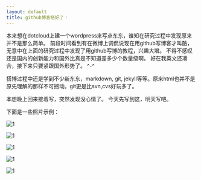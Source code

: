 ```yaml
---
layout: default
title: github博客搭好了！
---
```


本来想在dotcloud上建一个wordpress来写点东东，谁知在研究过程中发现原来并不是那么简单。
前段时间看到有在微博上调侃说现在用github写博客才叫酷，无意中在上面的研究过程中发现了用github写博的教程，兴趣大增。
不得不感叹还是国内的创新能力和国外比真是不知道差多少个数量级啊。
好在我英文还凑合，接下来只要紧跟国外形势了。 ^-^

搭博过程中还是学到不少新东东，markdown, git, jekyll等等。原来html也并不是原先理解的那样不可撼动。git更是比svn,cvs好玩多了。

本想晚上回来接着写，突然发现没心情了。
今天先写到这，明天写吧。

下面是一些照片示例：

![1](http://i.imgur.com/ojSRVl.jpg)
                                  
![1](http://i.imgur.com/1YVLrl.jpg)
                                  
![1](http://i.imgur.com/ErifSl.jpg)
                                  
![1](http://i.imgur.com/D0YdNl.jpg)
                                  
![1](http://i.imgur.com/ucD0kl.jpg)
     
